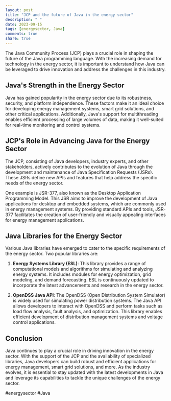 ```yaml
---
layout: post
title: "JCP and the future of Java in the energy sector"
description: " "
date: 2023-09-15
tags: [energysector, Java]
comments: true
share: true
---
```


The Java Community Process (JCP) plays a crucial role in shaping the future of the Java programming language. With the increasing demand for technology in the energy sector, it is important to understand how Java can be leveraged to drive innovation and address the challenges in this industry.

## Java's Strength in the Energy Sector

Java has gained popularity in the energy sector due to its robustness, security, and platform independence. These factors make it an ideal choice for developing energy management systems, smart grid solutions, and other critical applications. Additionally, Java's support for multithreading enables efficient processing of large volumes of data, making it well-suited for real-time monitoring and control systems.

## JCP's Role in Advancing Java for the Energy Sector

The JCP, consisting of Java developers, industry experts, and other stakeholders, actively contributes to the evolution of Java through the development and maintenance of Java Specification Requests (JSRs). These JSRs define new APIs and features that help address the specific needs of the energy sector.

One example is JSR-377, also known as the Desktop Application Programming Model. This JSR aims to improve the development of Java applications for desktop and embedded systems, which are commonly used in energy management systems. By providing standard APIs and tools, JSR-377 facilitates the creation of user-friendly and visually appealing interfaces for energy management applications.

## Java Libraries for the Energy Sector

Various Java libraries have emerged to cater to the specific requirements of the energy sector. Two popular libraries are:

1. **Energy Systems Library (ESL)**: This library provides a range of computational models and algorithms for simulating and analyzing energy systems. It includes modules for energy optimization, grid modeling, and demand forecasting. ESL is continuously updated to incorporate the latest advancements and research in the energy sector.

2. **OpenDSS Java API**: The OpenDSS (Open Distribution System Simulator) is widely used for simulating power distribution systems. The Java API allows developers to interact with OpenDSS and perform tasks such as load flow analysis, fault analysis, and optimization. This library enables efficient development of distribution management systems and voltage control applications.

## Conclusion

Java continues to play a crucial role in driving innovation in the energy sector. With the support of the JCP and the availability of specialized libraries, Java developers can build robust and efficient applications for energy management, smart grid solutions, and more. As the industry evolves, it is essential to stay updated with the latest developments in Java and leverage its capabilities to tackle the unique challenges of the energy sector.

#energysector #Java